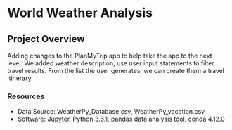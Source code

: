 # World Weather Analysis

## Project Overview
Adding changes to the PlanMyTrip app to help take the app to the next level. We added weather description, use user input statements to filter travel results. From the list the user generates, we can create them a travel itinerary. 

### Resources
- Data Source: WeatherPy_Database.csv, WeatherPy_vacation.csv
- Software: Jupyter, Python 3.6.1, pandas data analysis tool, conda 4.12.0

